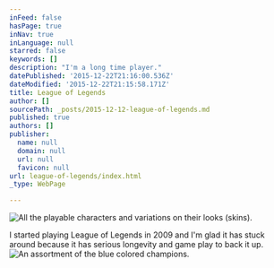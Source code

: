 ```yaml
---
inFeed: false
hasPage: true
inNav: true
inLanguage: null
starred: false
keywords: []
description: "I'm a long time player."
datePublished: '2015-12-22T21:16:00.536Z'
dateModified: '2015-12-22T21:15:58.171Z'
title: League of Legends
author: []
sourcePath: _posts/2015-12-12-league-of-legends.md
published: true
authors: []
publisher:
  name: null
  domain: null
  url: null
  favicon: null
url: league-of-legends/index.html
_type: WebPage

---
```

![All the playable characters and variations on their looks (skins).](https://s3-us-west-2.amazonaws.com/the-grid-img/p/6a27012edd146293a72c17703f5e2eae4b1e7dd8.jpg)

I started playing League of Legends in 2009 and I'm glad it has stuck around because it has serious longevity and game play to back it up.
![An assortment of the blue colored champions.](https://s3-us-west-2.amazonaws.com/the-grid-img/p/1a6d56f1862a0f8b1d646d1d33780e68c9136b0a.png)